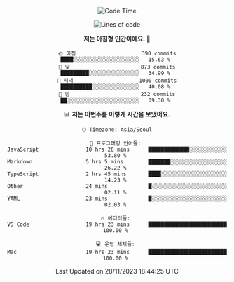 <div align='center'>
 
<!--START_SECTION:waka-->
![Code Time](http://img.shields.io/badge/Code%20Time-3%2C167%20hrs%2050%20mins-blue)

![Lines of code](https://img.shields.io/badge/%EC%A0%80%EB%8A%94%20%EC%97%AC%ED%83%9C%EA%B9%8C%EC%A7%80%20-1.2%20million%20%EC%A4%84%EC%9D%98%20%EC%BD%94%EB%93%9C%EB%A5%BC%20%EC%9E%91%EC%84%B1%ED%96%88%EC%96%B4%EC%9A%94.-blue)

**저는 아침형 인간이에요. 🐤** 

```text
🌞 아침                     390 commits         ████░░░░░░░░░░░░░░░░░░░░░   15.63 % 
🌆 낮　                     873 commits         █████████░░░░░░░░░░░░░░░░   34.99 % 
🌃 저녁                     1000 commits        ██████████░░░░░░░░░░░░░░░   40.08 % 
🌙 밤　                     232 commits         ██░░░░░░░░░░░░░░░░░░░░░░░   09.30 % 
```


📊 **저는 이번주를 이렇게 시간을 보냈어요.** 

```text
🕑︎ Timezone: Asia/Seoul

💬 프로그래밍 언어들: 
JavaScript               10 hrs 26 mins      █████████████░░░░░░░░░░░░   53.80 % 
Markdown                 5 hrs 5 mins        ███████░░░░░░░░░░░░░░░░░░   26.22 % 
TypeScript               2 hrs 45 mins       ████░░░░░░░░░░░░░░░░░░░░░   14.23 % 
Other                    24 mins             █░░░░░░░░░░░░░░░░░░░░░░░░   02.11 % 
YAML                     23 mins             █░░░░░░░░░░░░░░░░░░░░░░░░   02.03 % 

🔥 에디터들: 
VS Code                  19 hrs 23 mins      █████████████████████████   100.00 % 

💻 운영 체제들: 
Mac                      19 hrs 23 mins      █████████████████████████   100.00 % 
```


 Last Updated on 28/11/2023 18:44:25 UTC
<!--END_SECTION:waka-->
 </div>
<!---
Emewjin/Emewjin is a ✨ special ✨ repository because its `README.md` (this file) appears on your GitHub profile.
You can click the Preview link to take a look at your changes.
--->
